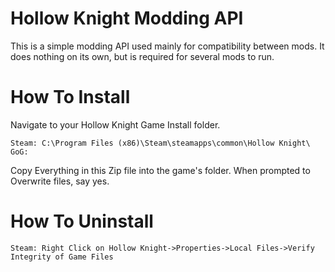 Hollow Knight Modding API
=========================

This is a simple modding API used mainly for compatibility between mods. It does nothing on its own, but is required for several mods to run.

How To Install
==============

Navigate to your Hollow Knight Game Install folder.

    Steam: C:\Program Files (x86)\Steam\steamapps\common\Hollow Knight\
    GoG:

Copy Everything in this Zip file into the game's folder.  When prompted to Overwrite files, say yes.

How To Uninstall
================

    Steam: Right Click on Hollow Knight->Properties->Local Files->Verify Integrity of Game Files